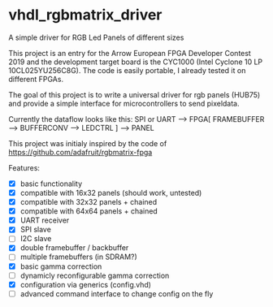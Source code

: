 # vhdl_rgbmatrix_driver
A simple driver for RGB Led Panels of different sizes

This project is an entry for the Arrow European FPGA Developer Contest 2019 and the development target board is the CYC1000 (Intel Cyclone 10 LP 10CL025YU256C8G). The code is easily portable, I already tested it on different FPGAs.

The goal of this project is to write a universal driver for rgb panels (HUB75) and provide a simple interface for microcontrollers to send pixeldata.  

Currently the dataflow looks like this:
SPI or UART --> FPGA[ FRAMEBUFFER --> BUFFERCONV --> LEDCTRL ] --> PANEL

This project was initialy inspired by the code of https://github.com/adafruit/rgbmatrix-fpga

Features:
- [x] basic functionality
- [x] compatible with 16x32 panels (should work, untested)
- [x] compatible with 32x32 panels + chained
- [x] compatible with 64x64 panels + chained
- [x] UART receiver
- [x] SPI slave 
- [ ] I2C slave
- [x] double framebuffer / backbuffer
- [ ] multiple framebuffers (in SDRAM?)
- [x] basic gamma correction
- [ ] dynamicly reconfigurable gamma correction
- [x] configuration via generics (config.vhd)
- [ ] advanced command interface to change config on the fly
